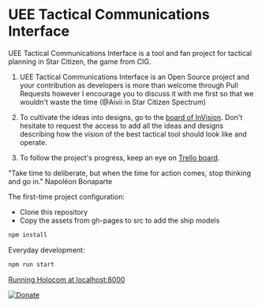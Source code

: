 # UEE Tactical Communications Interface
UEE Tactical Communications Interface is a tool and fan project for tactical planning in Star Citizen, the game from CIG.

1. UEE Tactical Communications Interface is an Open Source project and your contribution as developers is more than welcome through Pull Requests however I encourage you to discuss it with me first so that we wouldn't waste the time (@Aivii in Star Citizen Spectrum)

2. To cultivate the ideas into designs, go to the [board of InVision](https://projects.invisionapp.com/boards/6B3D5QRKT2ZYM/). Don't hesitate to request the access to add all the ideas and designs describing how the vision of the best tactical tool should look like and operate.

3. To follow the project's progress, keep an eye on [Trello board](https://trello.com/b/yriIKmf7/u-tec-progress-board).

"Take time to deliberate, but when the time for action comes, stop thinking and go in." Napoléon Bonaparte

The first-time project configuration:

* Clone this repository
* Copy the assets from gh-pages to src to add the ship models

```sh
npm install
```

Everyday development:

```sh
npm run start
```

[Running Holocom at localhost:8000](http://localhost:8000)

[![Donate](https://raw.githubusercontent.com/ibek/u-tec/master/src/assets/images/donate.png)](https://donorbox.org/uee-tactical-communications-interface)

